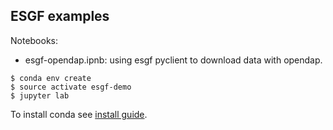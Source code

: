 ## ESGF examples

Notebooks:

* esgf-opendap.ipnb: using esgf pyclient to download data with opendap.

```shell
$ conda env create
$ source activate esgf-demo
$ jupyter lab
```

To install conda see [install guide](http://conda.pydata.org/docs/install/quick.html).


